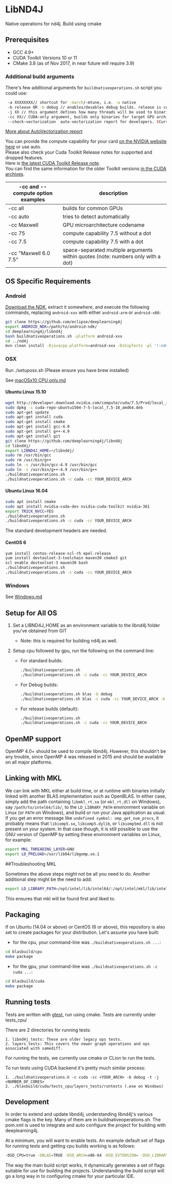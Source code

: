 # LibND4J

Native operations for nd4j. Build using cmake

## Prerequisites

* GCC 4.9+
* CUDA Toolkit Versions 10 or 11
* CMake 3.8 (as of Nov 2017, in near future will require 3.9)

### Additional build arguments

There's few additional arguments for `buildnativeoperations.sh` script you could use:

```bash
 -a XXXXXXXX// shortcut for -march/-mtune, i.e. -a native
 -b release OR -b debug // enables/desables debug builds. release is considered by default
 -j XX // this argument defines how many threads will be used to binaries on your box. i.e. -j 8 
 -cc XX// CUDA-only argument, builds only binaries for target GPU architecture. use this for fast builds
 --check-vectorization  auto-vectorization report for developers. (Currently, only GCC is supported)
```

[More about AutoVectorization report](auto_vectorization/AutoVectorization.md)  

You can provide the compute capability for your card [on the NVIDIA website here](https://developer.nvidia.com/cuda-gpus) or use auto.  
Please also check your Cuda Toolkit Release notes for supported and dropped features.  
Here is [the latest CUDA Toolkit Release note](https://docs.nvidia.com/cuda/cuda-toolkit-release-notes/index.html#deprecated-features).  
You can find the same information for the older Toolkit versions [in the CUDA archives](https://docs.nvidia.com/cuda/archive/).  


| -cc and --compute option examples | description | 
| -------- | --------  |
|-cc all | builds for common GPUs|
|-cc auto |tries to detect automatically  |
|-cc Maxwell | GPU microarchitecture codename |
|-cc 75|compute capability 7.5 without a dot|
|-cc 7.5|compute capability 7.5 with a dot|
|-cc "Maxwell 6.0 7.5"| space-separated multiple arguments within quotes (note: numbers only with a dot)| 


## OS Specific Requirements

### Android

[Download the NDK](https://developer.android.com/ndk/downloads/), extract it somewhere, and execute the following commands, replacing `android-xxx` with either `android-arm` or `android-x86`:

```bash
git clone https://github.com/eclipse/deeplearning4j
export ANDROID_NDK=/path/to/android-ndk/
cd deeplearning4j/libnd4j
bash buildnativeoperations.sh -platform android-xxx
cd ../nd4j
mvn clean install -Djavacpp.platform=android-xxx -DskipTests -pl '!:nd4j-cuda-9.0,!:nd4j-cuda-9.0-platform,!:nd4j-tests'
```

### OSX

Run ./setuposx.sh (Please ensure you have brew installed)

See [macOSx10 CPU only.md](macOSx10%20%28CPU%20only%29.md)



#### Ubuntu Linux 15.10

```bash
wget http://developer.download.nvidia.com/compute/cuda/7.5/Prod/local_installers/cuda-repo-ubuntu1504-7-5-local_7.5-18_amd64.deb
sudo dpkg -i cuda-repo-ubuntu1504-7-5-local_7.5-18_amd64.deb
sudo apt-get update
sudo apt-get install cuda
sudo apt-get install cmake
sudo apt-get install gcc-4.9
sudo apt-get install g++-4.9
sudo apt-get install git
git clone https://github.com/deeplearning4j/libnd4j
cd libnd4j/
export LIBND4J_HOME=~/libnd4j/
sudo rm /usr/bin/gcc
sudo rm /usr/bin/g++
sudo ln -s /usr/bin/gcc-4.9 /usr/bin/gcc
sudo ln -s /usr/bin/g++-4.9 /usr/bin/g++
./buildnativeoperations.sh
./buildnativeoperations.sh -c cuda -сс YOUR_DEVICE_ARCH
```
#### Ubuntu Linux 16.04

```bash
sudo apt install cmake
sudo apt install nvidia-cuda-dev nvidia-cuda-toolkit nvidia-361
export TRICK_NVCC=YES
./buildnativeoperations.sh
./buildnativeoperations.sh -c cuda -сс YOUR_DEVICE_ARCH

```

The standard development headers are needed.

#### CentOS 6

```bash
yum install centos-release-scl-rh epel-release
yum install devtoolset-3-toolchain maven30 cmake3 git
scl enable devtoolset-3 maven30 bash
./buildnativeoperations.sh
./buildnativeoperations.sh -c cuda -сс YOUR_DEVICE_ARCH
```

### Windows

See [Windows.md](windows.md)

## Setup for All OS

1. Set a LIBND4J_HOME as an environment variable to the libnd4j folder you've obtained from GIT
     *  Note: this is required for building nd4j as well.

2. Setup cpu followed by gpu, run the following on the command line:
     * For standard builds:

        ```bash
        ./buildnativeoperations.sh
        ./buildnativeoperations.sh -c cuda -сс YOUR_DEVICE_ARCH
        ```

     * For Debug builds:

        ```bash
        ./buildnativeoperations.sh blas -b debug
        ./buildnativeoperations.sh blas -c cuda -сс YOUR_DEVICE_ARCH -b debug
        ```

     * For release builds (default):

        ```bash
        ./buildnativeoperations.sh
        ./buildnativeoperations.sh -c cuda -сс YOUR_DEVICE_ARCH
        ```

## OpenMP support

OpenMP 4.0+ should be used to compile libnd4j. However, this shouldn't be any trouble, since OpenMP 4 was released in 2015 and should be available on all major platforms.

## Linking with MKL

We can link with MKL either at build time, or at runtime with binaries initially linked with another BLAS implementation such as OpenBLAS. In either case, simply add the path containing `libmkl_rt.so` (or `mkl_rt.dll` on Windows), say `/path/to/intel64/lib/`, to the `LD_LIBRARY_PATH` environment variable on Linux (or `PATH` on Windows), and build or run your Java application as usual. If you get an error message like `undefined symbol: omp_get_num_procs`, it probably means that `libiomp5.so`, `libiomp5.dylib`, or `libiomp5md.dll` is not present on your system. In that case though, it is still possible to use the GNU version of OpenMP by setting these environment variables on Linux, for example:

```bash
export MKL_THREADING_LAYER=GNU
export LD_PRELOAD=/usr/lib64/libgomp.so.1
```

##Troubleshooting MKL

Sometimes the above steps might not be all you need to do. Another additional step might be the need to 
add:

```bash
export LD_LIBRARY_PATH=/opt/intel/lib/intel64/:/opt/intel/mkl/lib/intel64
```
This ensures that mkl will be found first and liked to.


## Packaging

If on Ubuntu (14.04 or above) or CentOS (6 or above), this repository is also
set to create packages for your distribution. Let's assume you have built:

- for the cpu, your command-line was `./buildnativeoperations.sh ...`:

```bash
cd blasbuild/cpu
make package
```

- for the gpu, your command-line was `./buildnativeoperations.sh -c cuda ...`:

```bash
cd blasbuild/cuda
make package
```



## Running tests

Tests are written with [gtest](https://github.com/google/googletest), 
run using cmake.
Tests are currently under tests_cpu/

There are 2 directories for running tests: 

    1. libnd4j_tests: These are older legacy ops tests.
    2. layers_tests: This covers the newer graph operations and ops associated with samediff.


For running the tests, we currently use cmake or CLion to run the tests.

To run tests using CUDA backend it's pretty much similar process:

    1. ./buildnativeoperations.h -c cuda -cc <YOUR_ARCH> -b debug -t -j <NUMBER_OF_CORES>
    2. ./blasbuild/cuda/tests_cpu/layers_tests/runtests (.exe on Windows)


## Development

In order to extend and update libnd4j, understanding libnd4j's various
cmake flags is the key. Many of them are in buildnativeoperations.sh.
The pom.xml is used to integrate and auto configure the project
for building with deeplearning4j.

At a minimum, you will want to enable tests. An example default set of flags
for running tests and getting cpu builds working is as follows:
```bash
-DSD_CPU=true -DBLAS=TRUE -DSD_ARCH=x86-64 -DSD_EXTENSION= -DSD_LIBRARY_NAME=nd4jcpu -DSD_CHECK_VECTORIZATION=OFF  -DSD_SHARED_LIB=ON -DSD_STATIC_LIB=OFF -DSD_BUILD_MINIFIER=false -DSD_ALL_OPS=true -DCMAKE_BUILD_TYPE=Release -DPACKAGING=none  -DSD_BUILD_TESTS=OFF -DCOMPUTE=all -DOPENBLAS_PATH=C:/Users/agibs/.javacpp/cache/openblas-0.3.10-1.5.4-windows-x86_64.jar/org/bytedeco/openblas/windows-x86_64 -DDEV=FALSE -DCMAKE_NEED_RESPONSE=YES -DMKL_MULTI_THREADED=TRUE -DSD_BUILD_TESTS=YES
```

The way the main build script works, it dynamically generates a set of flags
suitable for use for building the projects. Understanding the build script
will go a long way in to configuring cmake for your particular IDE.
